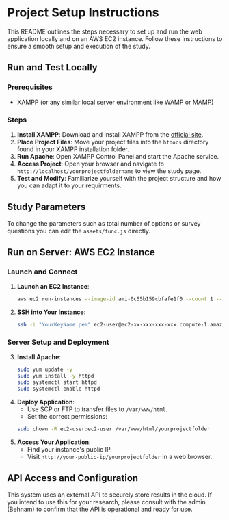 # Project Setup Instructions

This README outlines the steps necessary to set up and run the web application locally and on an AWS EC2 instance. Follow these instructions to ensure a smooth setup and execution of the study.

## Run and Test Locally

### Prerequisites
- XAMPP (or any similar local server environment like WAMP or MAMP)

### Steps
1. **Install XAMPP**: Download and install XAMPP from the [official site](https://www.apachefriends.org/index.html).
2. **Place Project Files**: Move your project files into the `htdocs` directory found in your XAMPP installation folder.
3. **Run Apache**: Open XAMPP Control Panel and start the Apache service.
4. **Access Project**: Open your browser and navigate to `http://localhost/yourprojectfoldername` to view the study page.
5. **Test and Modify**: Familiarize yourself with the project structure and how you can adapt it to your requirments. 

## Study Parameters

To change the parameters such as total number of options or survey questions you can edit the `assets/func.js` directly.  


## Run on Server: AWS EC2 Instance

### Launch and Connect
1. **Launch an EC2 Instance**:
    ```bash
    aws ec2 run-instances --image-id ami-0c55b159cbfafe1f0 --count 1 --instance-type t2.micro --key-name YourKeyName --security-group-ids sg-xxxxxxxx
    ```
2. **SSH into Your Instance**:
    ```bash
    ssh -i "YourKeyName.pem" ec2-user@ec2-xx-xxx-xxx-xxx.compute-1.amazonaws.com
    ```

### Server Setup and Deployment
3. **Install Apache**:
    ```bash
    sudo yum update -y
    sudo yum install -y httpd
    sudo systemctl start httpd
    sudo systemctl enable httpd
    ```
4. **Deploy Application**:
    - Use SCP or FTP to transfer files to `/var/www/html`.
    - Set the correct permissions:
    ```bash
    sudo chown -R ec2-user:ec2-user /var/www/html/yourprojectfolder
    ```
5. **Access Your Application**:
    - Find your instance's public IP.
    - Visit `http://your-public-ip/yourprojectfolder` in a web browser.

## API Access and Configuration

This system uses an external API to securely store results in the cloud. If you intend to use this for your research, please consult with the admin (Behnam) to confirm that the API is operational and ready for use.
